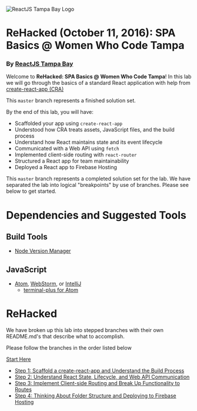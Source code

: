 ![ReactJS Tampa Bay Logo](https://avatars2.githubusercontent.com/u/18738421?v=3&s=200)

# ReHacked (October 11, 2016): SPA Basics @ Women Who Code Tampa
### By [ReactJS Tampa Bay](http://www.meetup.com/ReactJS-Tampa-Bay/)

Welcome to **ReHacked: SPA Basics @ Women Who Code Tampa**! In this lab we will go through the basics of a standard React application with help from [create-react-app (CRA)](https://github.com/facebookincubator/create-react-app)

This `master` branch represents a finished solution set.

By the end of this lab, you will have:

* Scaffolded your app using `create-react-app`
* Understood how CRA treats assets, JavaScript files, and the build process
* Understand how React maintains state and its event lifecycle
* Communicated with a Web API using `fetch`
* Implemented client-side routing with `react-router`
* Structured a React app for team maintainability
* Deployed a React app to Firebase Hosting

This `master` branch represents a completed solution set for the lab.  We have separated the lab into logical "breakpoints" by use of branches.  Please see below to get started.

# Dependencies and Suggested Tools
## Build Tools
- [Node Version Manager](https://github.com/creationix/nvm)

## JavaScript
- [Atom](https://atom.io/), [WebStorm](https://www.jetbrains.com/webstorm/), or [IntelliJ](https://www.jetbrains.com/idea/)
  - [terminal-plus for Atom](https://atom.io/packages/terminal-plus)

# ReHacked

We have broken up this lab into stepped branches with their own README.md's that describe what to accomplish.

Please follow the branches in the order listed below

[Start Here](https://github.com/reactjstampabay/rehacked-spa-basics-wwc/tree/initial)

- [Step 1: Scaffold a create-react-app and Understand the Build Process](https://github.com/reactjstampabay/rehacked-spa-basics-wwc/tree/step-1)
- [Step 2: Understand React State, Lifecycle, and Web API Communication](https://github.com/reactjstampabay/rehacked-spa-basics-wwc/tree/step-2)
- [Step 3: Implement Client-side Routing and Break Up Functionality to Routes](https://github.com/reactjstampabay/rehacked-spa-basics-wwc/tree/step-3)
- [Step 4: Thinking About Folder Structure and Deploying to Firebase Hosting](https://github.com/reactjstampabay/rehacked-spa-basics-wwc/tree/step-4)
